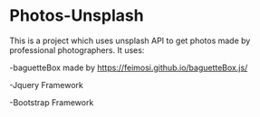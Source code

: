 # Photos-Unsplash
This is a project which uses unsplash API to get photos made by professional photographers. 
It uses:

-baguetteBox made by https://feimosi.github.io/baguetteBox.js/

-Jquery Framework

-Bootstrap Framework
